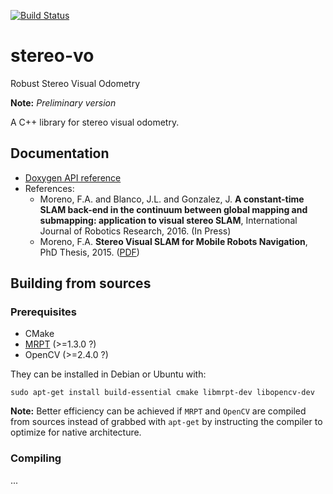 [![Build Status](https://travis-ci.org/famoreno/stereo-vo.svg?branch=master)](https://travis-ci.org/famoreno/stereo-vo)

# stereo-vo
Robust Stereo Visual Odometry

**Note:** *Preliminary version*

A C++ library for stereo visual odometry.

## Documentation
* [Doxygen API reference](http://famoreno.github.io/stereo-vo/)
* References:
  * Moreno, F.A. and Blanco, J.L. and Gonzalez, J. **A constant-time SLAM back-end in the continuum between global mapping and submapping: application to visual stereo SLAM**, International Journal of Robotics Research, 2016. (In Press)
  *  Moreno, F.A. **Stereo Visual SLAM for Mobile Robots Navigation**, PhD Thesis, 2015. ([PDF](http://mapir.isa.uma.es/famoreno/papers/thesis/FAMD_thesis.pdf))

## Building from sources

### Prerequisites

* CMake
* [MRPT](https://github.com/MRPT/mrpt) (>=1.3.0 ?)
* OpenCV (>=2.4.0 ?)

They can be installed in Debian or Ubuntu with:

    sudo apt-get install build-essential cmake libmrpt-dev libopencv-dev

**Note:** Better efficiency can be achieved if `MRPT` and `OpenCV` are compiled from sources instead of grabbed with `apt-get` by instructing the compiler to optimize for native architecture.

### Compiling

...

